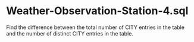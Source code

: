 # Weather-Observation-Station-4.sql
Find the difference between the total number of CITY entries in the table and the number of distinct CITY entries in the table.
